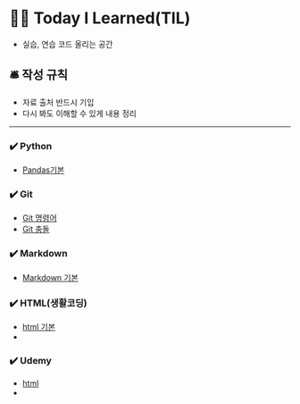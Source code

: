 # :surfing_man: Today I Learned(TIL)
- 실습, 연습 코드 올리는 공간
## :bellhop_bell: 작성 규칙
- 자료 출처 반드시 기입
- 다시 봐도 이해할 수 있게 내용 정리
---
### :heavy_check_mark: Python
- [Pandas기본](https://github.com/PHJoon/TIL/blob/master/Pandas/pandas.md)

### :heavy_check_mark: Git
- [Git 명령어](https://github.com/PHJoon/TIL/blob/master/Git/git-02.md)
- [Git 충돌](https://github.com/PHJoon/TIL/blob/master/Git/git_conflict.md)

### :heavy_check_mark: Markdown
- [Markdown 기본](https://github.com/PHJoon/TIL/blob/master/Markdown/markdown.md)

### :heavy_check_mark: HTML(생활코딩)
- [html 기본](https://github.com/PHJoon/TIL/blob/master/html)
- 

### :heavy_check_mark: Udemy
- [html](https://github.com/PHJoon/TIL/blob/master/Udemy/Web/html)
-
